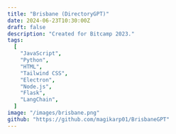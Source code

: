 ```yaml
---
title: "Brisbane (DirectoryGPT)"
date: 2024-06-23T10:30:00Z
draft: false
description: "Created for Bitcamp 2023."
tags:
  [
    "JavaScript",
    "Python",
    "HTML",
    "Tailwind CSS",
    "Electron",
    "Node.js",
    "Flask",
    "LangChain",
  ]
image: "/images/brisbane.png"
github: "https://github.com/magikarp01/BrisbaneGPT"
---
```

